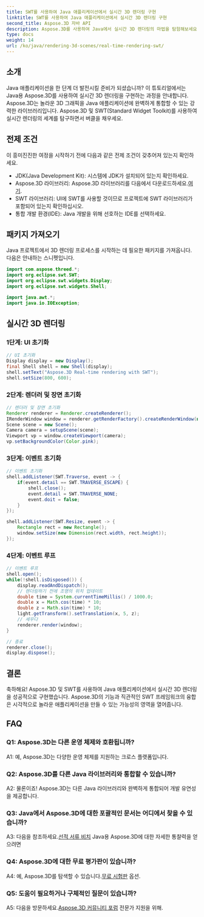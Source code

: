 ```yaml
---
title: SWT를 사용하여 Java 애플리케이션에서 실시간 3D 렌더링 구현
linktitle: SWT를 사용하여 Java 애플리케이션에서 실시간 3D 렌더링 구현
second_title: Aspose.3D 자바 API
description: Aspose.3D를 사용하여 Java에서 실시간 3D 렌더링의 마법을 탐험해보세요. 시각적으로 멋진 애플리케이션을 손쉽게 만들어 보세요.
type: docs
weight: 14
url: /ko/java/rendering-3d-scenes/real-time-rendering-swt/
---
```

## 소개

Java 애플리케이션을 한 단계 더 발전시킬 준비가 되셨습니까? 이 튜토리얼에서는 Java용 Aspose.3D를 사용하여 실시간 3D 렌더링을 구현하는 과정을 안내합니다. Aspose.3D는 놀라운 3D 그래픽을 Java 애플리케이션에 완벽하게 통합할 수 있는 강력한 라이브러리입니다. Aspose.3D 및 SWT(Standard Widget Toolkit)를 사용하여 실시간 렌더링의 세계를 탐구하면서 버클을 채우세요.

## 전제 조건

이 흥미진진한 여정을 시작하기 전에 다음과 같은 전제 조건이 갖추어져 있는지 확인하세요.

- JDK(Java Development Kit): 시스템에 JDK가 설치되어 있는지 확인하세요.
-  Aspose.3D 라이브러리: Aspose.3D 라이브러리를 다음에서 다운로드하세요.[여기](https://releases.aspose.com/3d/java/).
- SWT 라이브러리: UI에 SWT를 사용할 것이므로 프로젝트에 SWT 라이브러리가 포함되어 있는지 확인하십시오.
- 통합 개발 환경(IDE): Java 개발을 위해 선호하는 IDE를 선택하세요.

## 패키지 가져오기

Java 프로젝트에서 3D 렌더링 프로세스를 시작하는 데 필요한 패키지를 가져옵니다. 다음은 안내하는 스니펫입니다.

```java
import com.aspose.threed.*;
import org.eclipse.swt.SWT;
import org.eclipse.swt.widgets.Display;
import org.eclipse.swt.widgets.Shell;

import java.awt.*;
import java.io.IOException;
```

## 실시간 3D 렌더링

### 1단계: UI 초기화
```java
// UI 초기화
Display display = new Display();
final Shell shell = new Shell(display);
shell.setText("Aspose.3D Real-time rendering with SWT");
shell.setSize(800, 600);
```

### 2단계: 렌더러 및 장면 초기화
```java
// 렌더러 및 장면 초기화
Renderer renderer = Renderer.createRenderer();
IRenderWindow window = renderer.getRenderFactory().createRenderWindow(new RenderParameters(), WindowHandle.fromWin32(shell.handle));
Scene scene = new Scene();
Camera camera = setupScene(scene);
Viewport vp = window.createViewport(camera);
vp.setBackgroundColor(Color.pink);
```

### 3단계: 이벤트 초기화
```java
// 이벤트 초기화
shell.addListener(SWT.Traverse, event -> {
    if(event.detail == SWT.TRAVERSE_ESCAPE) {
        shell.close();
        event.detail = SWT.TRAVERSE_NONE;
        event.doit = false;
    }
});

shell.addListener(SWT.Resize, event -> {
    Rectangle rect = new Rectangle();
    window.setSize(new Dimension(rect.width, rect.height));
});
```

### 4단계: 이벤트 루프
```java
// 이벤트 루프
shell.open();
while(!shell.isDisposed()) {
    display.readAndDispatch();
    // 렌더링하기 전에 조명의 위치 업데이트
    double time = System.currentTimeMillis() / 1000.0;
    double x = Math.cos(time) * 10;
    double z = Math.sin(time) * 10;
    light.getTransform().setTranslation(x, 5, z);
    // 세우다
    renderer.render(window);
}

// 종료
renderer.close();
display.dispose();
```

## 결론

축하해요! Aspose.3D 및 SWT를 사용하여 Java 애플리케이션에서 실시간 3D 렌더링을 성공적으로 구현했습니다. Aspose.3D의 기능과 직관적인 SWT 프레임워크의 융합은 시각적으로 놀라운 애플리케이션을 만들 수 있는 가능성의 영역을 열어줍니다.

## FAQ

### Q1: Aspose.3D는 다른 운영 체제와 호환됩니까?

A1: 예, Aspose.3D는 다양한 운영 체제를 지원하는 크로스 플랫폼입니다.

### Q2: Aspose.3D를 다른 Java 라이브러리와 통합할 수 있습니까?

A2: 물론이죠! Aspose.3D는 다른 Java 라이브러리와 완벽하게 통합되어 개발 유연성을 제공합니다.

### Q3: Java에서 Aspose.3D에 대한 포괄적인 문서는 어디에서 찾을 수 있습니까?

 A3: 다음을 참조하세요.[선적 서류 비치](https://reference.aspose.com/3d/java/) Java용 Aspose.3D에 대한 자세한 통찰력을 얻으려면

### Q4: Aspose.3D에 대한 무료 평가판이 있습니까?

 A4: 예, Aspose.3D를 탐색할 수 있습니다.[무료 시험판](https://releases.aspose.com/) 옵션.

### Q5: 도움이 필요하거나 구체적인 질문이 있습니까?

A5: 다음을 방문하세요.[Aspose.3D 커뮤니티 포럼](https://forum.aspose.com/c/3d/18) 전문가 지원을 위해.